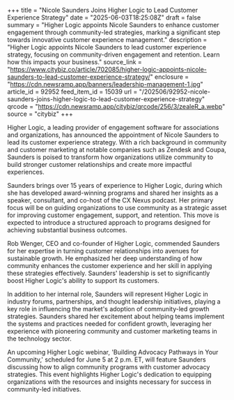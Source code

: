 +++
title = "Nicole Saunders Joins Higher Logic to Lead Customer Experience Strategy"
date = "2025-06-03T18:25:08Z"
draft = false
summary = "Higher Logic appoints Nicole Saunders to enhance customer engagement through community-led strategies, marking a significant step towards innovative customer experience management."
description = "Higher Logic appoints Nicole Saunders to lead customer experience strategy, focusing on community-driven engagement and retention. Learn how this impacts your business."
source_link = "https://www.citybiz.co/article/702085/higher-logic-appoints-nicole-saunders-to-lead-customer-experience-strategy/"
enclosure = "https://cdn.newsramp.app/banners/leadership-management-1.jpg"
article_id = 92952
feed_item_id = 15039
url = "/202506/92952-nicole-saunders-joins-higher-logic-to-lead-customer-experience-strategy"
qrcode = "https://cdn.newsramp.app/citybiz/qrcode/256/3/zealeR_a.webp"
source = "citybiz"
+++

<p>Higher Logic, a leading provider of engagement software for associations and organizations, has announced the appointment of Nicole Saunders to lead its customer experience strategy. With a rich background in community and customer marketing at notable companies such as Zendesk and Coupa, Saunders is poised to transform how organizations utilize community to build stronger customer relationships and create more impactful experiences.</p><p>Saunders brings over 15 years of experience to Higher Logic, during which she has developed award-winning programs and shared her insights as a speaker, consultant, and co-host of the CX Nexus podcast. Her primary focus will be on guiding organizations to use community as a strategic asset for improving customer engagement, support, and retention. This move is expected to introduce a structured approach to programs designed for achieving substantial business outcomes.</p><p>Rob Wenger, CEO and co-founder of Higher Logic, commended Saunders for her expertise in turning customer relationships into avenues for sustainable growth. He emphasized her deep understanding of how community enhances the customer experience and her skill in applying these strategies effectively. Saunders' leadership is set to significantly boost Higher Logic's ability to support its customers.</p><p>In addition to her internal role, Saunders will represent Higher Logic in industry forums, partnerships, and thought leadership initiatives, playing a key role in influencing the market's adoption of community-led growth strategies. Saunders shared her excitement about helping teams implement the systems and practices needed for confident growth, leveraging her experience with pioneering community and customer marketing teams in the technology sector.</p><p>An upcoming Higher Logic webinar, 'Building Advocacy Pathways in Your Community,' scheduled for June 5 at 2 p.m. ET, will feature Saunders discussing how to align community programs with customer advocacy strategies. This event highlights Higher Logic's dedication to equipping organizations with the resources and insights necessary for success in community-led initiatives.</p>